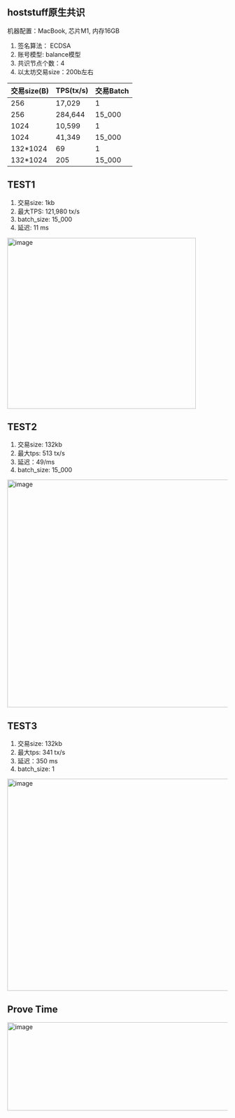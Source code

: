 <h2>hoststuff原生共识</h2>

机器配置：MacBook, 芯片M1, 内存16GB

1. 签名算法： ECDSA
2. 账号模型: balance模型
3. 共识节点个数：4
4. 以太坊交易size：200b左右


| 交易size(B) | TPS(tx/s) | 交易Batch |
| ----------- | --------- | --------- |
| 256         | 17,029    | 1         |
| 256         | 284,644   | 15_000    |
| 1024        | 10,599    | 1         |
| 1024        | 41,349    | 15_000    |
| 132*1024    | 69        | 1         |
| 132*1024    | 205       | 15_000    |


<h2>TEST1</h2>

1. 交易size: 1kb
2. 最大TPS: 121,980 tx/s
3. batch_size: 15_000
4. 延迟: 11 ms
<img width="431" height="391" alt="image" src="https://github.com/user-attachments/assets/957b08ca-898c-4c55-88e7-644264d7fbc0" />

<h2>TEST2</h2>

1. 交易size: 132kb
2. 最大tps: 513 tx/s
3. 延迟：49/ms
4. batch_size: 15_000
<img width="845" height="521" alt="image" src="https://github.com/user-attachments/assets/46243c69-d324-4d46-b3e8-b71fc6f8f115" />

<H2>TEST3</H2>

1. 交易size: 132kb
2. 最大tps: 341 tx/s
3. 延迟：350 ms
4. batch_size: 1

<img width="578" height="485" alt="image" src="https://github.com/user-attachments/assets/d67791b4-df97-48e9-b92d-4d3f9f6ebdda" />

<h2>Prove Time</h2>
<img width="781" height="202" alt="image" src="https://github.com/user-attachments/assets/6cfe5401-878e-4ed2-9e8f-0c86593af322" />

